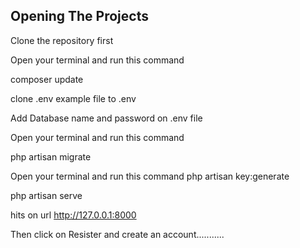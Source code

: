 
## Opening The Projects

 Clone the repository first
 
 Open your terminal and run this command
 
 composer update
 
 clone .env example file to .env
 
 Add Database name and password on .env file
 
 Open your terminal and run this command
 
 php artisan migrate
 
 Open your terminal and run this command
 php artisan key:generate
 
 php artisan serve
 
 hits on url http://127.0.0.1:8000
 
 
Then click on Resister and create an account...........
